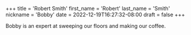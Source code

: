 +++
title = 'Robert Smith'
first_name = 'Robert'
last_name = 'Smith'
nickname = 'Bobby'
date = 2022-12-19T16:27:32-08:00
draft = false
+++

Bobby is an expert at sweeping our floors and making our coffee.
